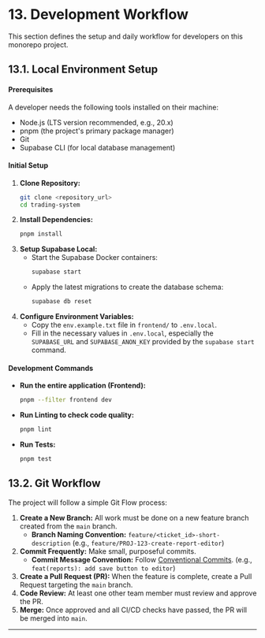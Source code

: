 # 13. Development Workflow

This section defines the setup and daily workflow for developers on this monorepo project.

## 13.1. Local Environment Setup

#### Prerequisites

A developer needs the following tools installed on their machine:
*   Node.js (LTS version recommended, e.g., 20.x)
*   pnpm (the project's primary package manager)
*   Git
*   Supabase CLI (for local database management)

#### Initial Setup

1.  **Clone Repository:**
    ```bash
    git clone <repository_url>
    cd trading-system
    ```
2.  **Install Dependencies:**
    ```bash
    pnpm install
    ```
3.  **Setup Supabase Local:**
    *   Start the Supabase Docker containers:
        ```bash
        supabase start
        ```
    *   Apply the latest migrations to create the database schema:
        ```bash
        supabase db reset
        ```
4.  **Configure Environment Variables:**
    *   Copy the `env.example.txt` file in `frontend/` to `.env.local`.
    *   Fill in the necessary values in `.env.local`, especially the `SUPABASE_URL` and `SUPABASE_ANON_KEY` provided by the `supabase start` command.

#### Development Commands

*   **Run the entire application (Frontend):**
    ```bash
    pnpm --filter frontend dev
    ```
*   **Run Linting to check code quality:**
    ```bash
    pnpm lint
    ```
*   **Run Tests:**
    ```bash
    pnpm test
    ```

## 13.2. Git Workflow

The project will follow a simple Git Flow process:

1.  **Create a New Branch:** All work must be done on a new feature branch created from the `main` branch.
    *   **Branch Naming Convention:** `feature/<ticket_id>-short-description` (e.g., `feature/PROJ-123-create-report-editor`)
2.  **Commit Frequently:** Make small, purposeful commits.
    *   **Commit Message Convention:** Follow [Conventional Commits](https://www.conventionalcommits.org/). (e.g., `feat(reports): add save button to editor`)
3.  **Create a Pull Request (PR):** When the feature is complete, create a Pull Request targeting the `main` branch.
4.  **Code Review:** At least one other team member must review and approve the PR.
5.  **Merge:** Once approved and all CI/CD checks have passed, the PR will be merged into `main`.

---
